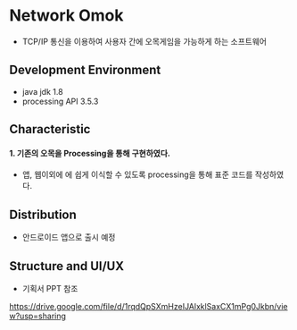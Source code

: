 # Network Omok

* TCP/IP 통신을 이용하여 사용자 간에 오목게임을 가능하게 하는 소프트웨어

## Development Environment

* java jdk 1.8
* processing API 3.5.3

## Characteristic

#### 1. 기존의 오목을 Processing을 통해 구현하였다. 

* 앱, 웹이외에 에 쉽게 이식할 수 있도록 processing을 통해 표준 코드를 작성하였다. 

## Distribution

* 안드로이드 앱으로 출시 예정

## Structure and UI/UX

* 기획서 PPT 참조 

https://drive.google.com/file/d/1rqdQpSXmHzeIJAlxklSaxCX1mPg0Jkbn/view?usp=sharing


